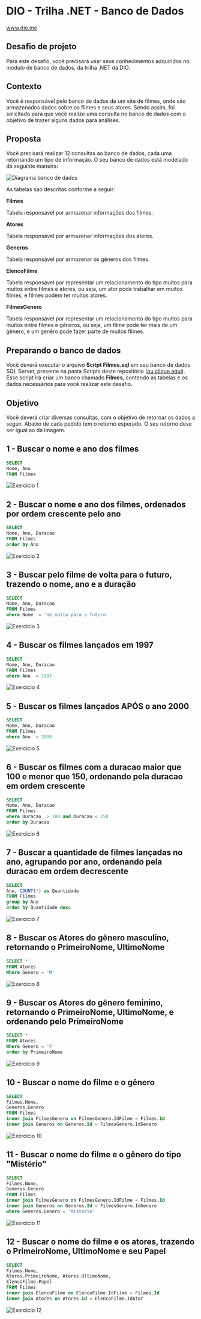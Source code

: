 # DIO - Trilha .NET - Banco de Dados
www.dio.me

## Desafio de projeto
Para este desafio, você precisará usar seus conhecimentos adquiridos no módulo de banco de dados, da trilha .NET da DIO.

## Contexto
Você é responsável pelo banco de dados de um site de filmes, onde são armazenados dados sobre os filmes e seus atores. Sendo assim, foi solicitado para que você realize uma consulta no banco de dados com o objetivo de trazer alguns dados para análises.

## Proposta
Você precisará realizar 12 consultas ao banco de dados, cada uma retornando um tipo de informação.
O seu banco de dados está modelado da seguinte maneira:

![Diagrama banco de dados](Imagens/diagrama.png)

As tabelas sao descritas conforme a seguir:

**Filmes**

Tabela responsável por armazenar informações dos filmes.

**Atores**

Tabela responsável por armazenar informações dos atores.

**Generos**

Tabela responsável por armazenar os gêneros dos filmes.

**ElencoFilme**

Tabela responsável por representar um relacionamento do tipo muitos para muitos entre filmes e atores, ou seja, um ator pode trabalhar em muitos filmes, e filmes
podem ter muitos atores.

**FilmesGenero**

Tabela responsável por representar um relacionamento do tipo muitos para muitos entre filmes e gêneros, ou seja, um filme pode ter mais de um gênero, e um genêro pode fazer parte de muitos filmes.

## Preparando o banco de dados
Você deverá executar o arquivo **Script Filmes.sql** em seu banco de dados SQL Server, presente na pasta Scripts deste repositório ([ou clique aqui](Script%20Filmes.sql)). Esse script irá criar um banco chamado **Filmes**, contendo as tabelas e os dados necessários para você realizar este desafio.

## Objetivo
Você deverá criar diversas consultas, com o objetivo de retornar os dados a seguir. Abaixo de cada pedido tem o retorno esperado. O seu retorno deve ser igual ao da imagem.

## 1 - Buscar o nome e ano dos filmes
```Sql
SELECT 
Nome, Ano
FROM Filmes
```
![Exercicio 1](Imagens/1.png)

## 2 - Buscar o nome e ano dos filmes, ordenados por ordem crescente pelo ano
```Sql
SELECT 
Nome, Ano, Duracao
FROM Filmes
order by Ano
```
![Exercicio 2](Imagens/2.png)

## 3 - Buscar pelo filme de volta para o futuro, trazendo o nome, ano e a duração
```Sql
SELECT 
Nome, Ano, Duracao
FROM Filmes
where Nome  = 'de volta para o futuro'
```
![Exercicio 3](Imagens/3.png)

## 4 - Buscar os filmes lançados em 1997
```Sql
SELECT 
Nome, Ano, Duracao
FROM Filmes
where Ano  = 1997
```
![Exercicio 4](Imagens/4.png)

## 5 - Buscar os filmes lançados APÓS o ano 2000
```Sql
SELECT 
Nome, Ano, Duracao
FROM Filmes
where Ano  > 2000
```
![Exercicio 5](Imagens/5.png)

## 6 - Buscar os filmes com a duracao maior que 100 e menor que 150, ordenando pela duracao em ordem crescente
```Sql
SELECT 
Nome, Ano, Duracao
FROM Filmes
where Duracao  > 100 and Duracao < 150
order by Duracao
```
![Exercicio 6](Imagens/6.png)

## 7 - Buscar a quantidade de filmes lançadas no ano, agrupando por ano, ordenando pela duracao em ordem decrescente
```Sql
SELECT 
Ano, COUNT(*) as Quantidade
FROM Filmes
group by Ano
order by Quantidade desc
```
![Exercicio 7](Imagens/7.png)

## 8 - Buscar os Atores do gênero masculino, retornando o PrimeiroNome, UltimoNome
```Sql
SELECT *
FROM Atores
Where Genero = 'M'
```
![Exercicio 8](Imagens/8.png)

## 9 - Buscar os Atores do gênero feminino, retornando o PrimeiroNome, UltimoNome, e ordenando pelo PrimeiroNome
```Sql
SELECT *
FROM Atores
Where Genero = 'F'
order by PrimeiroNome
```
![Exercicio 9](Imagens/9.png)

## 10 - Buscar o nome do filme e o gênero
```Sql
SELECT 
Filmes.Nome, 
Generos.Genero
FROM Filmes
inner join FilmesGenero on FilmesGenero.IdFilme = Filmes.Id
inner join Generos on Generos.Id = FilmesGenero.IdGenero
```
![Exercicio 10](Imagens/10.png)

## 11 - Buscar o nome do filme e o gênero do tipo "Mistério"
```Sql
SELECT 
Filmes.Nome, 
Generos.Genero
FROM Filmes
inner join FilmesGenero on FilmesGenero.IdFilme = Filmes.Id
inner join Generos on Generos.Id = FilmesGenero.IdGenero
where Generos.Genero = 'Mistério'
```
![Exercicio 11](Imagens/11.png)

## 12 - Buscar o nome do filme e os atores, trazendo o PrimeiroNome, UltimoNome e seu Papel
```Sql
SELECT 
Filmes.Nome,
Atores.PrimeiroNome, Atores.UltimoNome,
ElencoFilme.Papel
FROM Filmes
inner join ElencoFilme on ElencoFilme.IdFilme = Filmes.Id
inner join Atores on Atores.Id = ElencoFilme.IdAtor
```
![Exercicio 12](Imagens/12.png)
